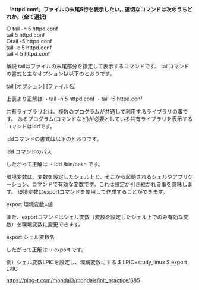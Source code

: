 <b>「httpd.conf」ファイルの末尾5行を表示したい。適切なコマンドは次のうちどれか。(全て選択)</b>

○ tail -n 5 httpd.conf  
 tail 5 httpd.conf  
 ○tail -5 httpd.conf  
 tail -c 5 httpd.conf  
 tail -l 5 httpd.conf  

解説
tailはファイルの末尾部分を指定して表示するコマンドです。
tailコマンドの書式と主なオプションは以下のとおりです。

tail [オプション] [ファイル名]

上表より正解は
・tail -n 5 httpd.conf
・tail -5 httpd.conf

共有ライブラリとは、複数のプログラムが共通して利用するライブラリの事です。
あるプログラム(コマンドなど)が必要としている共有ライブラリを表示するコマンドはlddです。

lddコマンドの書式は以下のとおりです。

ldd コマンドのパス

したがって正解は
・ldd /bin/bash
です。

環境変数は、変数を設定したシェル上と、そこから起動されるシェルやアプリケーション、コマンドで有効な変数です。これは設定が引き継がれる事を意味します。
環境変数はexportコマンドを使用して作成することができます。

export 環境変数=値　

また、exportコマンドはシェル変数（変数を設定したシェル上でのみ有効な変数）を環境変数に変更できます。

export シェル変数名

したがって正解は
・export
です。

例）シェル変数LPICを設定し、環境変数にする
$ LPIC=study_linux
$ export LPIC

https://ping-t.com/mondai3/mondais/init_practice/685
